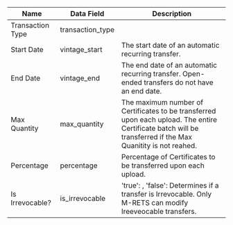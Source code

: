 | Name | Data Field | Description |
|-------------------------|-------------------------|------------------------------------------------------------------------------------------------------------------------------------------------------------------------|
|Transaction Type|transaction_type||
|Start Date|vintage_start|The start date of an automatic recurring transfer.|
|End Date|vintage_end|The end date of an automatic recurring transfer. Open-ended transfers do not have an end date.|
|Max Quantity|max_quantity|The maximum number of Certificates to be transferred upon each upload. The entire Certificate batch will be transferred if the Max Quanitity is not reahed.|
|Percentage|percentage|Percentage of Certificates to be transferred upon each upload.|
|Is Irrevocable?|is_irrevocable|'true': , 'false': Determines if a transfer is Irrevocable. Only M-RETS can modify Ireeveocable transfers.|
